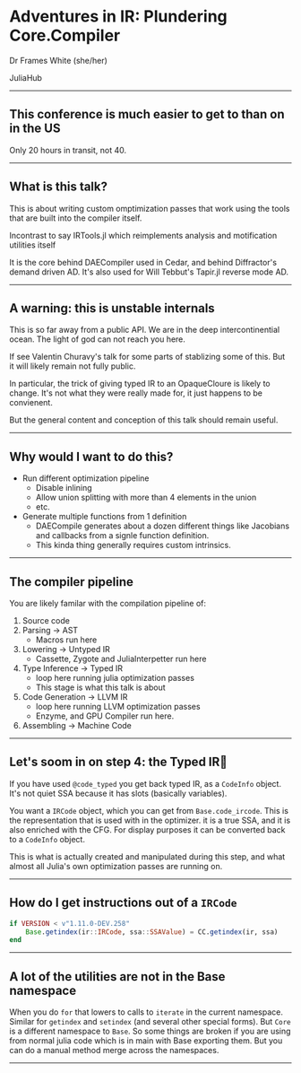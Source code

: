 
# Adventures in IR: Plundering Core.Compiler

Dr Frames White (she/her)

JuliaHub

---

## This conference is much easier to get to than on in the US
Only 20 hours in transit,
not 40.

---

## What is this talk?

This is about writing custom omptimization passes that work using the tools that are built into the compiler itself.

Incontrast to say IRTools.jl which reimplements analysis and motification utilities itself

It is the core behind DAECompiler used in Cedar,
and behind Diffractor's demand driven AD.
It's also used for Will Tebbut's Tapir.jl reverse mode AD.

---

## A warning: this is unstable internals

This is so far away from a public API.
We are in the deep intercontinential ocean.
The light of god can not reach you here.

If see Valentin Churavy's talk for some parts of stablizing some of this.
But it will likely remain not fully public.

In particular, the trick of giving typed IR to an OpaqueCloure is likely to change.
It's not what they were really made for, it just happens to be convienent.

But the general content and conception of this talk should remain useful.


---

## Why would I want to do this?

 - Run different optimization pipeline 
    - Disable inlining
    - Allow union splitting with more than 4 elements in the union
    - etc.
 - Generate multiple functions from 1 definition
    - DAECompile generates about a dozen different things like Jacobians and callbacks from a signle function definition.
    - This kinda thing generally requires custom intrinsics.
 
---

## The compiler pipeline
You are likely familar with the compilation pipeline of:

1. Source code
2. Parsing -> AST
     - Macros run here
3. Lowering -> Untyped IR
     - Cassette, Zygote and JuliaInterpetter run here
4. Type Inference -> Typed IR 
     - loop here running julia optimization passes
     - This stage is what this talk is about
5. Code Generation -> LLVM IR
     - loop here running LLVM optimization passes
     - Enzyme, and GPU Compiler run here.
6. Assembling -> Machine Code

---

## Let's soom in on step 4: the Typed IR
If you have used `@code_typed` you get back typed IR, as a `CodeInfo` object.
It's not quiet SSA because it has slots (basically variables).

You want a `IRCode` object, which you can get from `Base.code_ircode`.
This is the representation that is used with in the optimizer.
it is a true SSA, and it is also enriched with the CFG.
For display purposes it can be converted back to a `CodeInfo` object.

This is what is actually created and manipulated during this step,
and what almost all Julia's own optimization passes are running on.

---

## How do I get instructions out of a `IRCode`

```julia
if VERSION < v"1.11.0-DEV.258"
    Base.getindex(ir::IRCode, ssa::SSAValue) = CC.getindex(ir, ssa)
end
```

---
## A lot of the utilities are not in the Base namespace
When you do `for` that lowers to calls to `iterate` in the current namespace.
Similar for `getindex` and `setindex` (and several other special forms).
But `Core` is a different namespace to `Base`.
So some things are broken if you are using from normal julia code which is in main with Base exporting them.
But you can do a manual method merge across the namespaces.


---


